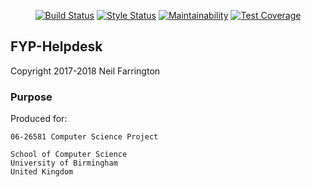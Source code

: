<p align="center">
  <a href="https://travis-ci.org/NFarrington/FYP-Helpdesk"><img src="https://travis-ci.org/NFarrington/FYP-Helpdesk.svg" alt="Build Status"></a>
  <a href="https://styleci.io/repos/107574260"><img src="https://styleci.io/repos/107574260/shield?style=flat" alt="Style Status"></a>
  <a href="https://codeclimate.com/github/NFarrington/FYP-Helpdesk/maintainability"><img src="https://api.codeclimate.com/v1/badges/1fa62af2c63190fdd916/maintainability" alt="Maintainability"></a>
  <a href="https://codeclimate.com/github/NFarrington/FYP-Helpdesk/test_coverage"><img src="https://api.codeclimate.com/v1/badges/1fa62af2c63190fdd916/test_coverage" alt="Test Coverage"></a>
</p>

## FYP-Helpdesk

Copyright 2017-2018 Neil Farrington

### Purpose

Produced for:

```
06-26581 Computer Science Project

School of Computer Science
University of Birmingham
United Kingdom
```
